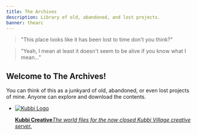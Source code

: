 ```yaml
---
title: The Archives
description: Library of old, abandoned, and lost projects.
banner: thearc
---
```


> "This place looks like it has been lost to time don't you think?"

> "Yeah, I mean at least it doesn't seem to be alive if you know what I mean..."

## Welcome to The Archives!

You can think of this as a junkyard of old, abandoned, or even lost projects of mine. Anyone can explore and download the contents.

<ul class="cat-list">
<li class="cat-list-item">
<a class="cat-list-item__link" href="/arc/kubbi-creative"><img src="/static/images/kubbi_creative.png" alt="Kubbi Logo"> <p class="cat-list-item__meta"><strong>Kubbi Creative</strong><em>The world files for the now closed Kubbi Village creative server.</em></p></a>
</li>
</ul>
